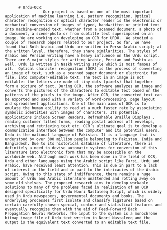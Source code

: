           # Urdu-OCR:
                     Our project is based on one of the most important application of machine learning i.e. pattern recognition. Optical character recognition or optical character reader is the electronic or mechanical conversion of images of typed, handwritten or printed text into machine-encoded text, whether from a scanned document, a photo of a document, a scene-photo or from subtitle text superimposed on an image. We are working on developing an OCR for URDU.  We studied a couple of research papers related to our project. So far, we have found that Both Arabic and Urdu are written in Perso-Arabic script; at the written level, therefore, they share similarities. The styles of Arabic and Persian writing have a heavy influence on the Urdu script. There are 6 major styles for writing Arabic, Persian and Pashto as well. Urdu is written in Naskh writing style which is most famous of all.  Optical character recognition (OCR) is the process of converting an image of text, such as a scanned paper document or electronic fax file, into computer-editable text. The text in an image is not editable: the letters are made of tiny dots (pixels) that together form a picture of text. During OCR, the software analyzes an image and converts the pictures of the characters to editable text based on the patterns of the pixels in the image. After OCR, the converted text can be exported and used with a variety of word-processing, page layout and spreadsheet applications. One of the main aims of OCR is to emulate the human ability to read at a much faster rate by associating symbolic identities with images of characters. Its potential applications include Screen Readers, Refreshable Braille Displays , reading customer filled forms, reading postal address off envelops, archiving and retrieving text etc. OCR’s ultimate goal is to develop a communication interface between the computer and its potential users. Urdu is the national language of Pakistan. It is a language that is understood by over 300 million people belonging to Pakistan, India and Bangladesh. Due to its historical database of literature, there is definitely a need to devise automatic systems for conversion of this literature into electronic form that may be accessible on the worldwide web. Although much work has been done in the field of OCR, Urdu and other languages using the Arabic script like Farsi, Urdu and Arabic, have received least attention. This is due in part to a lack of interest in the field and in part to the intricacies of the Arabic script. Owing to this state of indifference, there remains a huge amount of Urdu and Arabic literature unattended and rotting away on some old shelves. The proposed research aims to develop workable solutions to many of the problems faced in realization of an OCR designed specifically for Urdu Noori Nastaleeq Script, which is widely used in Urdu newspapers, governmental documents and books. The underlying processes first isolate and classify ligatures based on certain carefully chosen special, contour and statistical features and eventually recognize them with the aid of Feed-Forward Back Propagation Neural Networks. The input to the system is a monochrome bitmap image file of Urdu text written in Noori Nastaleeq and the output is the equivalent text converted to an editable text file.
